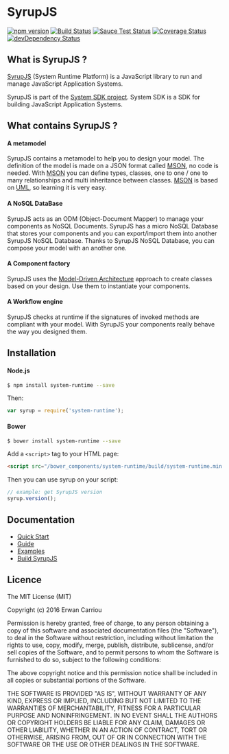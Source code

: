 # SyrupJS

[![npm version](https://badge.fury.io/js/system-runtime.svg)](http://badge.fury.io/js/system-runtime)
[![Build Status](https://travis-ci.org/system-sdk/system-runtime.svg?branch=master)](https://travis-ci.org/system-sdk/system-runtime)
[![Sauce Test Status](https://saucelabs.com/buildstatus/system-runtime)](https://saucelabs.com/u/system-runtime)
[![Coverage Status](https://img.shields.io/coveralls/system-sdk/system-runtime.svg)](https://coveralls.io/r/system-sdk/system-runtime)
[![devDependency Status](https://david-dm.org/system-sdk/system-runtime/dev-status.svg)](https://david-dm.org/system-sdk/system-runtime#info=devDependencies)

## What is SyrupJS ?

[SyrupJS](https://syrupjs.github.io) (System Runtime Platform) is a JavaScript library to run and manage JavaScript Application Systems.

SyrupJS is part of the [System SDK project](https://github.com/system-sdk).
System SDK is a SDK for building JavaScript Application Systems.

## What contains SyrupJS ?

#### A metamodel

SyrupJS contains a metamodel to help you to design your model. The definition of the model is made on a JSON format called [MSON](https://syrupjs.readme.io/docs/design-your-model#section-mson), no code is needed. 
With [MSON](https://syrupjs.readme.io/docs/design-your-model#section-mson) you can define types, classes, one to one / one to many relationships and multi inheritance between classes. 
[MSON](https://syrupjs.readme.io/docs/design-your-model#section-mson) is based on [UML](http://uml.org), so learning it is very easy.

#### A NoSQL DataBase

SyrupJS acts as an ODM (Object-Document Mapper) to manage your components as NoSQL Documents. 
SyrupJS has a micro NoSQL Database that stores your components and you can export/import them into another SyrupJS NoSQL Database. 
Thanks to SyrupJS NoSQL Database, you can compose your model with an another one.

#### A Component factory

SyrupJS uses the [Model-Driven Architecture](http://www.omg.org/mda/) approach to create classes based on your design. Use them to instantiate your components. 

#### A Workflow engine

SyrupJS checks at runtime if the signatures of invoked methods are compliant with your model. 
With SyrupJS your components really behave the way you designed them. 

## Installation

#### Node.js

```sh
$ npm install system-runtime --save
```

Then:

```js
var syrup = require('system-runtime');
```

#### Bower

```sh
$ bower install system-runtime --save
```

Add a `<script>` tag to your HTML page:
```html
<script src="/bower_components/system-runtime/build/system-runtime.min.js"></script>
```

Then you can use syrup on your script:
```js
// example: get SyrupJS version
syrup.version();
```

## Documentation

* [Quick Start](https://syrupjs.readme.io/docs/quick-start)
* [Guide](https://syrupjs.readme.io/docs/installation)
* [Examples](https://syrupjs.readme.io/docs/a-basic-hello-world)
* [Build SyrupJS](https://syrupjs.readme.io/docs/extend-syrupjs)

## Licence

The MIT License (MIT)

Copyright (c) 2016 Erwan Carriou

Permission is hereby granted, free of charge, to any person obtaining a copy
of this software and associated documentation files (the "Software"), to deal
in the Software without restriction, including without limitation the rights
to use, copy, modify, merge, publish, distribute, sublicense, and/or sell
copies of the Software, and to permit persons to whom the Software is
furnished to do so, subject to the following conditions:

The above copyright notice and this permission notice shall be included in all
copies or substantial portions of the Software.

THE SOFTWARE IS PROVIDED "AS IS", WITHOUT WARRANTY OF ANY KIND, EXPRESS OR
IMPLIED, INCLUDING BUT NOT LIMITED TO THE WARRANTIES OF MERCHANTABILITY,
FITNESS FOR A PARTICULAR PURPOSE AND NONINFRINGEMENT. IN NO EVENT SHALL THE
AUTHORS OR COPYRIGHT HOLDERS BE LIABLE FOR ANY CLAIM, DAMAGES OR OTHER
LIABILITY, WHETHER IN AN ACTION OF CONTRACT, TORT OR OTHERWISE, ARISING FROM,
OUT OF OR IN CONNECTION WITH THE SOFTWARE OR THE USE OR OTHER DEALINGS IN THE
SOFTWARE. 